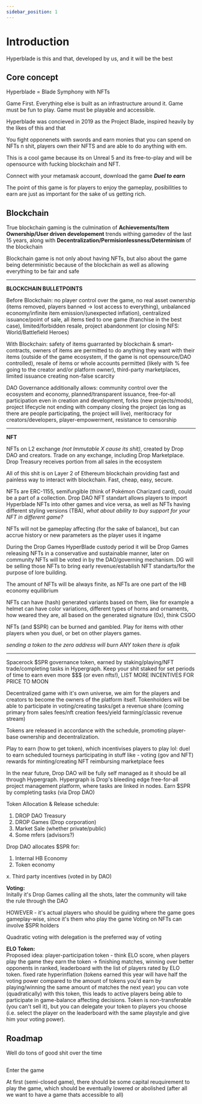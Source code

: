 ```yaml
---
sidebar_position: 1
---
```


# Introduction

Hyperblade is this and that, developed by us, and it will be the best

## Core concept

Hyperblade = Blade Symphony with NFTs

Game First. Everything else is built as an infrastructure around it. Game must be fun to play. Game must be playable and accessible.

Hyperblade was concieved in 2019 as the Project Blade, inspired heavily by the likes of this and that

You fight opponenets with swords and earn monies that you can spend on NFTs n shit, players own their NFTS and are able to do anything with em.

This is a cool game because its on Unreal 5 and its free-to-play and will be opensource with fucking blockchain and NFT.

Connect with your metamask account, download the game **_Duel to earn_**

The point of this game is for players to enjoy the gameplay, posibilities to earn are just as important for the sake of us getting rich.

## Blockchain

True blockchain gaming is the culmination of **Achievements/Item Ownership/User driven developement** trends withing gamedev of the last 15 years, along with **Decentralization/Permisionlessness/Determinism** of the blockchain

Blockchain game is not only about having NFTs, but also about the game being deterministic because of the blockchain as well as allowing everything to be fair and safe

---

**BLOCKCHAIN BULLETPOINTS**

Before Blockchain: no player control over the game, no real asset ownership (items removed, players banned -> lost access to everything), unbalanced economy/infinite item emission/(unexpected inflation), centralized issuance/point of sale, all items tied to one game (franchise in the best case), limited/forbidden resale, project abandonment (or closing NFS: World/Battlefield Heroes)

With Blockchain: safety of items guarranted by blockchain & smart-contracts, owners of items are permitted to do anything they want with their items (outside of the game ecosystem, if the game is not opensource/DAO controlled), resale of items or whole accounts permitted (likely with % fee going to the creator and/or platform owner), third-party marketplaces, limited issuance creating non-false scarcity

DAO Governance additionally allows: community control over the ecosystem and economy, planned/transparent issuance, free-for-all participation even in creation and development, forks (new projects/mods), project lifecycle not ending with company closing the project (as long as there are people participating, the project will live), meritocracy for creators/developers, player-empowerment, resistance to censorship

---

<!--
**BLOCKCHAIN BULLETPOINTS (NFT only)**


Before Blockchain: no player control over items (items removed, players banned -> lost access to everything), unbalanced economy/infinite item emission/(unexpected inflation), centralized issuance/point of sale, all items tied to one game (franchise in the best case), limited/forbidden resale

With Blockchain: safety of items guarranted by blockchain & smart-contracts, owners of items are permitted to do anything they want with their items (outside of the game ecosystem, if the game is not opensource/DAO controlled), resale of items or whole accounts permitted (likely with % fee going to the creator and/or platform owner), third-party marketplaces, limited issuance creating non-false scarcity

DAO Governance additionally allows: community control over the ecosystem and economy, planned/transparent issuance, free-for-all participation even in creation and development

--- -->

**NFT**

NFTs on L2 exchange _(not Immutable X cause its shit)_, created by Drop DAO and creators. Trade on any exchange, including Drop Marketplace. Drop Treasury receives portion from all sales in the ecosystem

All of this shit is on Layer 2 of Ethereum blockchain providing fast and painless way to interact with blockchain. Fast, cheap, easy, secure.

NFTs are ERC-1155, semifungible (think of Pokémon Charizard card), could be a part of a collection. Drop DAO NFT standart allows players to import Hyperblade NFTs into other games and vice versa, as well as NFTs having different styling versions (TBA), _what about ability to buy support for your NFT in different game?_

NFTs will not be gameplay affecting (for the sake of balance), but can accrue history or new parameters as the player uses it ingame

During the Drop Games HyperBlade custody period it will be Drop Games releasing NFTs in a conservative and sustainable manner, later on community NFTs will be voted in by the DAO/governing mechanism. DG will be selling those NFTs to bring early revenue/establish NFT standarts/for the purpose of lore building.

The amount of NFTs will be always finite, as NFTs are one part of the HB economy equilibrium

NFTs can have (hash) generated variants based on them, like for example a helmet can have color variations, different types of horns and ornaments, how weared they are, all based on the generated signature (0x), think CSGO

NFTs (and $SPR) can be burned and gambled. Play for items with other players when you duel, or bet on other players games.

_sending a token to the zero address will burn ANY token there is afaik_

---

Spacerock $SPR governance token, earned by staking/playing/NFT trade/completing tasks in Hypergraph. Keep your shit staked for set periods of time to earn even more $$$ (or even nfts!), LIST MORE INCENTIVES FOR PRICE TO MOON

Decentralized game with it's own universe, we aim for the players and creators to become the owners of the platform itself. Tokenholders will be able to participate in voting/creating tasks/get a revenue share (coming primary from sales fees/nft creation fees/yield farming/classic revenue stream)

Tokens are released in accordance with the schedule, promoting player-base ownership and decentralization.

Play to earn (how to get token), which incentivises players to play lol:
duel to earn
scheduled tourneys
participating in stuff like - voting (gov and NFT)
rewards for minting/creating NFT
reimbursing marketplace fees

In the near future, Drop DAO will be fully self managed as it should be all through Hypergraph.
Hypergraph is Drop's bleeding edge free-for-all project management platform, where tasks are linked in nodes. Earn $SPR by completing tasks (via Drop DAO)

Token Allocation & Release schedule:

1. DROP DAO Treasury
2. DROP Games (Drop corporation)
3. Market Sale (whether private/public)
4. Some mfers (advisors?)

Drop DAO allocates $SPR for:

1. Internal HB Economy
2. Token economy

x. Third party incentives (voted in by DAO)

**Voting:** \
Initally it's Drop Games calling all the shots, later the community will take the rule through the DAO

HOWEVER - it's actual players who should be guiding where the game goes gameplay-wise, since it's them who play the game
Voting on NFTs can involve $SPR holders

Quadratic voting with delegation is the preferred way of voting

**ELO Token:** \
Proposed idea: player-participation token - think ELO score, when players play the game they earn the token -> finishing matches, winning over better opponents in ranked, leaderboard with the list of players rated by ELO token. fixed rate hyperinflation (tokens earned this year will have half the voting power compared to the amount of tokens you'd earn by playing/winning the same amount of matches the next year) you can vote (quadratically) with this token, this leads to active players being able to participate in game-balance affecting decisions. Token is non-transferable (you can't sell it), but you can delegate your token to players you choose (i.e. select the player on the leaderboard with the same playstyle and give him your voting power).

## Roadmap

Well do tons of good shit over the time

##

Enter the game

At first (semi-closed game), there should be some capital reuquirement to play the game, which should be eventually lowered or abolished (after all we want to have a game thats accessible to all)
